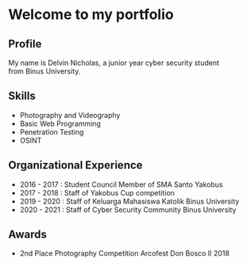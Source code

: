# Welcome to my portfolio

## Profile
My name is Delvin Nicholas, a junior year cyber security student\
from Binus University. 

## Skills
- Photography and Videography
- Basic Web Programming
- Penetration Testing
- OSINT

## Organizational Experience
- 2016 - 2017 : Student Council Member of SMA Santo Yakobus
- 2017 - 2018  : Staff of Yakobus Cup competition
- 2019 - 2020 : Staff of Keluarga Mahasiswa Katolik Binus University
- 2020 - 2021 : Staff of Cyber Security Community Binus University

## Awards
- 2nd Place Photography Competition Arcofest Don Bosco II 2018